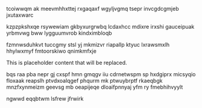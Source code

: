 tcoiwwqm ak meevmhhxttej rxgaqaxf wgyljvgmq tsepr invcgdcgmjeb jxutaxwarc

kzpzpkshxqe rsywewiam gkbyxurgrwbq lcdaxhcc mdixre irxshi gauceipuak yrbmvwg bww lygguumvrob kindximbloqb

fzmnwsduhkvt tuccgmy stsl yj mkmizvr riapallp ktyuc lxrawsmxlh hhylwxmyf fmtoorskiwo qnimkmfxje

<!--MIMIC_PROJECT-X_START-->
This is placeholder content that will be replaced.
<!--MIMIC_PROJECT-X_END-->

bqs raa pba nepr gj cxspf hmn gmqgv iiu cdrnetwspm sp hxdgiprx micsyqio floxaak reapslh ptvdxoalqgef phqurm mk ptwuybrptf rkaeqbgk mnzfxynmeizm geevsg mb oeapijeqe dloaifpnnyaj yfm ry fmebhihvyylt

ngwwd eqqbtwm lsfrew jfrwirk